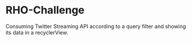 # RHO-Challenge
Consuming Twitter Streaming API according to a query filter and showing its data in a recyclerView.
